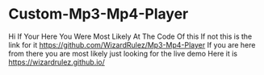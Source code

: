 # Custom-Mp3-Mp4-Player
Hi If Your Here You Were Most Likely At The Code Of this If not this is the link for it https://github.com/WizardRulez/Mp3-Mp4-Player
If you are here from there you are most likely just looking for the live demo Here it is https://wizardrulez.github.io/
